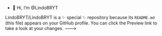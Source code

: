 - 👋 Hi, I’m @LindoBRYT


LindoBRYT/LindoBRYT is a ✨ special ✨ repository because its `README.md` (this file) appears on your GitHub profile.
You can click the Preview link to take a look at your changes.
--->
